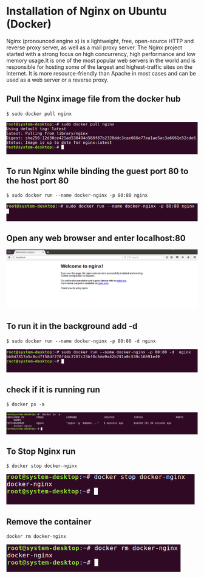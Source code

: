 

**Installation of Nginx on Ubuntu (Docker)**
========================================

Nginx (pronounced engine x) is a lightweight, free, open-source HTTP and reverse proxy server, as well as a mail proxy server. The Nginx project started with a strong focus on high concurrency, high performance and low memory usage.It is one of the most popular web servers in the world and is responsible for hosting some of the largest and highest-traffic sites on the Internet. It is more resource-friendly than Apache in most cases and can be used as a web server or a reverse proxy.

Pull the Nginx image file from the docker hub
--------------------------------------------
```
$ sudo docker pull nginx
```
![alt text](https://github.com/Greycampus/rubyonrails/blob/master/images/Nginx_docker/1.png)

To run Nginx while binding the guest port 80 to the host port 80
-------------------------------------------------------------
```
$ sudo docker run --name docker-nginx -p 80:80 nginx
```
![alt text](https://github.com/Greycampus/rubyonrails/blob/master/images/Nginx_docker/6.png)


Open any web browser and enter localhost:80
------------------------------------
![alt text](https://github.com/Greycampus/rubyonrails/blob/master/images/Nginx_docker/2.png)


To run it in the background add -d
-------------------------------
```
$ sudo docker run --name docker-nginx -p 80:80 -d nginx
```
![alt text](https://github.com/Greycampus/rubyonrails/blob/master/images/Nginx_docker/7.png)

check if it is running run
--------------------------
```
$ docker ps -a
```
![alt text](https://github.com/Greycampus/rubyonrails/blob/master/images/Nginx_docker/3.png)


To Stop Nginx run
-----------------
```
$ docker stop docker-nginx
```
![alt text](https://github.com/Greycampus/rubyonrails/blob/master/images/Nginx_docker/4.png)

Remove the container
--------------------
```
docker rm docker-nginx
```
![alt text](https://github.com/Greycampus/rubyonrails/blob/master/images/Nginx_docker/5.png)
